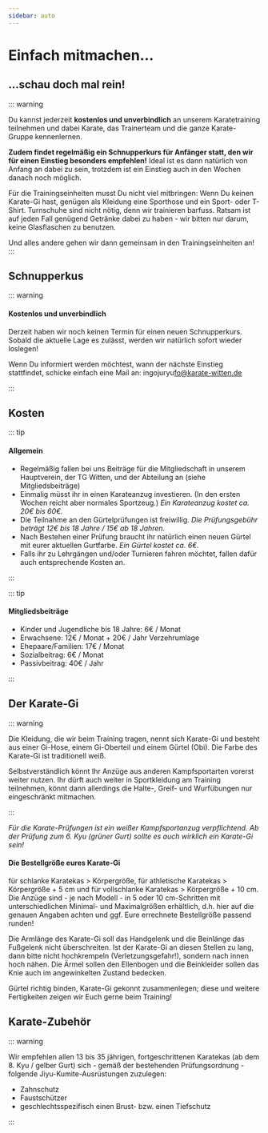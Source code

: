 ```yaml
---
sidebar: auto
---
```


# Einfach mitmachen...

<warnung nachricht="Zur Zeit finden aufgrund der aktuellen Situation keine Trainingseinheiten statt; können wir das Training wieder aufnehmen, seid Ihr herzlich willkommen!" nTitel="Corona Lockdown" nTyp="warning" />

## ...schau doch mal rein!

::: warning 

Du kannst jederzeit **kostenlos und unverbindlich** an unserem Karatetraining teilnehmen und dabei Karate, das Trainerteam und die ganze Karate-Gruppe kennenlernen. 

**Zudem findet regelmäßig ein Schnupperkurs für Anfänger statt, den wir für einen Einstieg besonders empfehlen!** Ideal ist es dann natürlich von Anfang an dabei zu sein, trotzdem ist ein Einstieg auch in den Wochen danach noch möglich.

Für die Trainingseinheiten musst Du nicht viel mitbringen: Wenn Du keinen Karate-Gi hast, genügen als Kleidung eine Sporthose und ein Sport- oder T-Shirt. Turnschuhe sind nicht nötig, denn wir trainieren barfuss. Ratsam ist auf jeden Fall genügend Getränke dabei zu haben - wir bitten nur darum, keine Glasflaschen zu benutzen.

Und alles andere gehen wir dann gemeinsam in den Trainingseinheiten an!
:::

## Schnupperkus

::: warning 

#### Kostenlos und unverbindlich

Derzeit haben wir noch keinen Termin für einen neuen Schnupperkurs. Sobald die aktuelle Lage es zulässt, werden wir natürlich sofort wieder loslegen!

Wenn Du informiert werden möchtest, wann der nächste Einstieg stattfindet, schicke einfach eine Mail an: in<span class="hideMe">gojuryu</span>fo@karate-witten.de

::: 

## Kosten

::: tip 

#### Allgemein

- Regelmäßig fallen bei uns Beiträge für die Mitgliedschaft in unserem Hauptverein, der TG Witten, und der Abteilung an (siehe Mitgliedsbeiträge)
- Einmalig müsst ihr in einen Karateanzug investieren. (In den ersten Wochen reicht aber normales Sportzeug.) *Ein Karateanzug kostet ca. 20€ bis 60€.*
- Die Teilnahme an den Gürtelprüfungen ist freiwillig. *Die Prüfungsgebühr beträgt 12€ bis 18 Jahre / 15€ ab 18 Jahren.*
- Nach Bestehen einer Prüfung braucht ihr natürlich einen neuen Gürtel mit eurer aktuellen Gurtfarbe. *Ein Gürtel kostet ca. 6€.*
- Falls ihr zu Lehrgängen und/oder Turnieren fahren möchtet, fallen dafür auch entsprechende Kosten an.

:::

::: tip 

#### Mitgliedsbeiträge

- Kinder und Jugendliche bis 18 Jahre: 6€ / Monat
- Erwachsene: 12€ / Monat + 20€ / Jahr Verzehrumlage
- Ehepaare/Familien: 17€ / Monat
- Sozialbeitrag: 6€ / Monat
- Passivbeitrag: 40€ / Jahr

:::

## Der Karate-Gi

::: warning

Die Kleidung, die wir beim Training tragen, nennt sich Karate-Gi und besteht aus einer Gi-Hose, einem Gi-Oberteil und einem Gürtel (Obi). Die Farbe des Karate-Gi ist traditionell weiß.

Selbstverständlich könnt Ihr Anzüge aus anderen Kampfsportarten vorerst weiter nutzen. Ihr dürft auch weiter in Sportkleidung am Training teilnehmen, könnt dann allerdings die Halte-, Greif- und Wurfübungen nur eingeschränkt mitmachen.

:::

*Für die Karate-Prüfungen ist ein weißer Kampfsportanzug verpflichtend. Ab der Prüfung zum 6. Kyu (grüner Gurt) sollte es auch wirklich ein Karate-Gi sein!*

#### Die Bestellgröße eures Karate-Gi

für schlanke Karatekas > Körpergröße, für athletische Karatekas > Körpergröße + 5 cm und für vollschlanke Karatekas > Körpergröße + 10 cm. Die Anzüge sind - je nach Modell - in 5 oder 10 cm-Schritten mit unterschiedlichen Minimal- und Maximalgrößen erhältlich, d.h. hier auf die genauen Angaben achten und ggf. Eure errechnete Bestellgröße passend runden!

Die Armlänge des Karate-Gi soll das Handgelenk und die Beinlänge das Fußgelenk nicht überschreiten. Ist der Karate-Gi an diesen Stellen zu lang, dann bitte nicht hochkrempeln (Verletzungsgefahr!), sondern nach innen hoch nähen. Die Ärmel sollen den Ellenbogen und die Beinkleider sollen das Knie auch im angewinkelten Zustand bedecken.

Gürtel richtig binden, Karate-Gi gekonnt zusammenlegen; diese und weitere Fertigkeiten zeigen wir Euch gerne beim Training!

## Karate-Zubehör

::: warning

Wir empfehlen allen 13 bis 35 jährigen, fortgeschrittenen Karatekas (ab dem 8. Kyu / gelber Gurt) sich - gemäß der bestehenden Prüfungsordnung - folgende Jiyu-Kumite-Ausrüstungen zuzulegen: 

- Zahnschutz
- Faustschützer
- geschlechtsspezifisch einen Brust- bzw. einen Tiefschutz

:::

<fussnote />